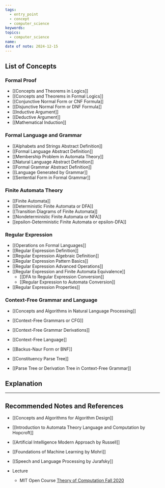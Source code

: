 ```yaml
---
tags:
  - entry_point
  - concept
  - computer_science
keywords: 
topics:
  - computer_science
name: 
date of note: 2024-12-15
---
```


## List of Concepts

### Formal Proof

- [[Concepts and Theorems in Logics]]
- [[Concepts and Theorems in Formal Logics]]
- [[Conjunctive Normal Form or CNF Formula]]
- [[Disjunctive Normal Form or DNF Formula]]
- [[Inductive Argument]]
- [[Deductive Argument]]
- [[Mathematical Induction]]

### Formal Language and Grammar

- [[Alphabets and Strings Abstract Definition]]
- [[Formal Language Abstract Definition]]
- [[Membership Problem in Automata Theory]]
- [[Natural Language Abstract Definition]]
- [[Formal Grammar Abstract Definition]]
- [[Language Generated by Grammar]]
- [[Sentential Form in Formal Grammar]]


### Finite Automata Theory

- [[Finite Automata]]
- [[Deterministic Finite Automata or DFA]]
- [[Transition Diagrams of Finite Automata]]
- [[Nondeterministic Finite Automata or NFA]]
- [[epsilon-Deterministic Finite Automata or epsilon-DFA]]


### Regular Expression

- [[Operations on Formal Languages]]
- [[Regular Expression Definition]]
- [[Regular Expression Algebraic Definition]]
- [[Regular Expression Pattern Basics]]
- [[Regular Expression Advanced Operations]]
- [[Regular Expression and Finite Automata Equivalence]]
	- [[DFA to Regular Expression Conversion]]
	- [[Regular Expression to Automata Conversion]]
- [[Regular Expression Properties]]


### Context-Free Grammar and Language

- [[Concepts and Algorithms in Natural Language Processing]]

- [[Context-Free Grammars or CFG]]
- [[Context-Free Grammar Derivations]]
- [[Context-Free Language]]

- [[Backus-Naur Form or BNF]]
- [[Constituency Parse Tree]]
- [[Parse Tree or Derivation Tree in Context-Free Grammar]]




## Explanation





-----------
##  Recommended Notes and References



- [[Concepts and Algorithms for Algorithm Design]]

- [[Introduction to Automata Theory Language and Computation by Hopcroft]]
- [[Artificial Intelligence Modern Approach by Russell]]
- [[Foundations of Machine Learning by Mohri]]
- [[Speech and Language Processing by Jurafsky]]

- Lecture
	- MIT Open Course [Theory of Computation Fall 2020](https://ocw.mit.edu/courses/18-404j-theory-of-computation-fall-2020/)